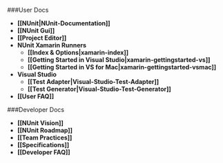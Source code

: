 ###User Docs

* **[[NUnit|NUnit-Documentation]]**
* **[[NUnit Gui]]**
* **[[Project Editor]]**
* **NUnit Xamarin Runners**
  * **[[Index & Options|xamarin-index]]**
  * **[[Getting Started in Visual Studio|xamarin-gettingstarted-vs]]**
  * **[[Getting Started in VS for Mac|xamarin-gettingstarted-vsmac]]**
* **Visual Studio**
  * **[[Test Adapter|Visual-Studio-Test-Adapter]]**
  * **[[Test Generator|Visual-Studio-Test-Generator]]**
* **[[User FAQ]]**
  
###Developer Docs

* **[[NUnit Vision]]**
* **[[NUnit Roadmap]]**
* **[[Team Practices]]**
* **[[Specifications]]**
* **[[Developer FAQ]]**

